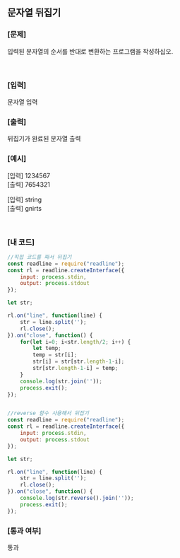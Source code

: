 ## 문자열 뒤집기

### [문제]
입력된 문자열의 순서를 반대로 변환하는 프로그램을 작성하십오.  

<br/>

### [입력]
문자열 입력
<br/>

### [출력]
뒤집기가 완료된 문자열 출력 
<br/>

### [예시]
[입력] 1234567   
[출력] 7654321    

[입력] string  
[출력] gnirts  


<br/>

### [내 코드]
```javascript
//직접 코드를 짜서 뒤집기
const readline = require("readline");
const rl = readline.createInterface({
	input: process.stdin,
	output: process.stdout
});

let str;

rl.on("line", function(line) {
	str = line.split('');
	rl.close();
}).on("close", function() {
	for(let i=0; i<str.length/2; i++) {
		let temp;
		temp = str[i];
		str[i] = str[str.length-1-i];
		str[str.length-1-i] = temp;
	}
	console.log(str.join(''));
	process.exit();
});


//reverse 함수 사용해서 뒤집기
const readline = require("readline");
const rl = readline.createInterface({
	input: process.stdin,
	output: process.stdout
});

let str;

rl.on("line", function(line) {
	str = line.split('');
	rl.close();
}).on("close", function() {
	console.log(str.reverse().join(''));
	process.exit();
});
```


### [통과 여부]
통과
